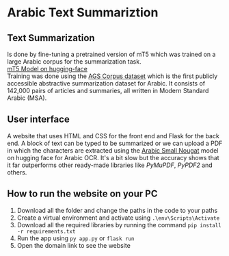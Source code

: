 # Arabic Text Summariztion
## Text Summarization
Is done by fine-tuning a pretrained version of mT5 which was trained on a large Arabic corpus for the summarization task.  
<a href="https://huggingface.co/malmarjeh/t5-arabic-text-summarization">mT5 Model on hugging-face</a>  
Training was done using the <a href="">AGS Corpus dataset</a> which is the first publicly accessible abstractive summarization dataset for Arabic. It consists of 142,000 pairs of articles and summaries, all written in Modern Standard Arabic (MSA).  
## User interface 
A website that uses HTML and CSS for the front end and Flask for the back end. A block of text can be typed to be summarized or we can upload a PDF in which the characters are extracted using the <a href="https://huggingface.co/MohamedRashad/arabic-small-nougat">Arabic Small Nougat</a> model on hugging face for Arabic OCR. It's a bit slow but the accuracy shows that it far outperforms other ready-made libraries like *PyMuPDF*, *PyPDF2* and others.
## How to run the website on your PC
1. Download all the folder and change the paths in the code to your paths  
2. Create a virtual environment and activate using `.\env\Scripts\Activate`
3. Download all the required libraries by running the command `pip install -r requirements.txt`
4. Run the app using `py app.py` or `flask run`
5.   Open the domain link to see the website
